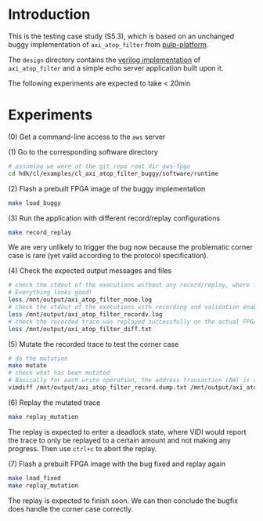 # Introduction
This is the testing case study (S5.3), which is based on an unchanged buggy implementation of `axi_atop_filter` from [pulp-platform](https://github.com/pulp-platform/axi/commit/a8a3a2a322602399bfa3b6bda2e1f754994751f4).

The `design` directory contains the [verilog implementation](design/axi_atop_filter) of `axi_atop_filter` and a simple echo server application built upon it.

The following experiments are expected to take < 20min

# Experiments

(0) Get a command-line access to the `aws` server

(1) Go to the corresponding software directory
```bash
# assuming we were at the git repo root dir aws-fpga
cd hdk/cl/examples/cl_axi_atop_filter_buggy/software/runtime
```

(2) Flash a prebuilt FPGA image of the buggy implementation
```bash
make load_buggy
```

(3) Run the application with different record/replay configurations
```bash
make record_replay
```
We are very unlikely to trigger the bug now because the problematic corner case is rare (yet valid according to the protocol specification).

(4) Check the expected output messages and files
```bash
# check the stdout of the executions without any record/replay, where incorrect values are all zero.
# Everything looks good!
less /mnt/output/axi_atop_filter_none.log
# check the stdout of the executions with recording and validation enabled
less /mnt/output/axi_atop_filter_recordv.log
# check the recorded trace was replayed successfully on the actual FPGA
less /mnt/output/axi_atop_filter_diff.txt
```

(5) Mutate the recorded trace to test the corner case
```bash
# do the mutation
make mutate
# check what has been mutated
# Basically for each write operation, the address transaction (AW) is reordered after the first write-data transaction (W)
vimdiff /mnt/output/axi_atop_filter_record.dump.txt /mnt/output/axi_atop_filter_record_mutated.dump.txt
```

(6) Replay the mutated trace
```bash
make replay_mutation
```
The replay is expected to enter a deadlock state, where VIDI would report the trace to only be replayed to a certain amount and not making any progress.
Then use `ctrl+c` to abort the replay.

(7) Flash a prebuilt FPGA image with the bug fixed and replay again
```bash
make load_fixed
make replay_mutation
```
The replay is expected to finish soon. We can then conclude the bugfix does handle the corner case correctly.
